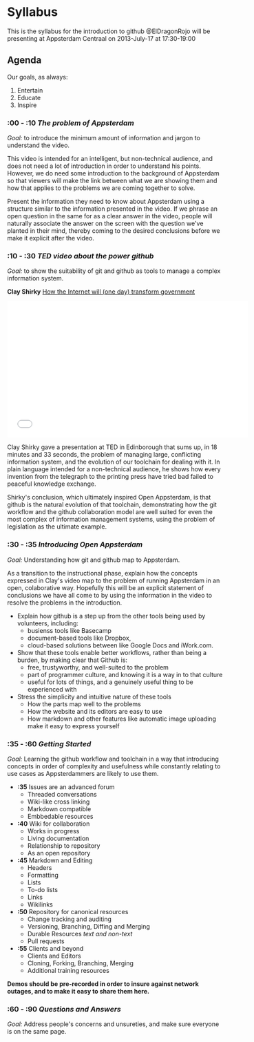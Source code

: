# Syllabus

This is the syllabus for the introduction to github @ElDragonRojo will be presenting at Appsterdam Centraal on 2013-July-17 at 17:30-19:00

## Agenda

Our goals, as always:

1. Entertain
2. Educate
3. Inspire

### :00 - :10 _The problem of Appsterdam_

_Goal:_ to introduce the minimum amount of information and jargon to understand the video.

This video is intended for an intelligent, but non-technical audience, and does not need a lot of introduction in order to understand his points. However, we do need some introduction to the background of Appsterdam so that viewers will make the link between what we are showing them and how that applies to the problems we are coming together to solve.

Present the information they need to know about Appsterdam using a structure similar to the information presented in the video. If we phrase an open question in the same for as a clear answer in the video, people will naturally associate the answer on the screen with the question we've planted in their mind, thereby coming to the desired conclusions before we make it explicit after the video.


### :10 - :30 _TED video about the power github_

_Goal:_ to show the suitability of git and github as tools to manage a complex information system.

__Clay Shirky__ [How the Internet will (one day) transform government](http://www.youtube.com/watch?v=6bQoHIvtnTg)

<iframe width="560" height="315" src="//www.youtube.com/embed/6bQoHIvtnTg" frameborder="0" allowfullscreen></iframe>

Clay Shirky gave a presentation at TED in Edinborough that sums up, in 18 minutes and 33 seconds, the problem of managing large, conflicting information system, and the evolution of our toolchain for dealing with it. In plain language intended for a non-technical audience, he shows how every invention from the telegraph to the printing press have tried bad failed to peaceful knowledge exchange.

Shirky's conclusion, which ultimately inspired Open Appsterdam, is that github is the natural evolution of that toolchain, demonstrating how the git workflow and the github collaboration model are well suited for even the most complex of information management systems, using the problem of legislation as the ultimate example.


### :30 - :35 _Introducing Open Appsterdam_

_Goal:_ Understanding how git and github map to Appsterdam.

As a transition to the instructional phase, explain how the concepts expressed in Clay's video map to the problem of running Appsterdam in an open, colaborative way. Hopefully this will be an explicit statement of conclusions we have all come to by using the information in the video to resolve the problems in the introduction.

* Explain how github is a step up from the other tools being used by volunteers, including:
  * busienss tools like Basecamp 
  * document-based tools like Dropbox, 
  * cloud-based solutions between like Google Docs and iWork.com.
* Show that these tools enable better workflows, rather than being a burden, by making clear that Github is:
  * free, trustyworthy, and well-suited to the problem
  * part of programmer culture, and knowing it is a way in to that culture 
  * useful for lots of things, and a genuinely useful thing to be experienced with
* Stress the simplicity and intuitive nature of these tools
  * How the parts map well to the problems
  * How the website and its editors are easy to use
  * How markdown and other features like automatic image uploading make it easy to express yourself


### :35 - :60 _Getting Started_

_Goal:_ Learning the github workflow and toolchain in a way that introducing concepts in order of complexity and usefulness while constantly relating to use cases as Appsterdammers are likely to use them.

* __:35__ Issues are an advanced forum
  * Threaded conversations
  * Wiki-like cross linking
  * Markdown compatible
  * Embbedable resources
* __:40__ Wiki for collaboration
  * Works in progress
  * Living documentation
  * Relationship to repository
  * As an open repository
* __:45__ Markdown and Editing
  * Headers
  * Formatting
  * Lists
  * To-do lists
  * Links
  * Wikilinks
* __:50__ Repository for canonical resources
  * Change tracking and auditing
  * Versioning, Branching, Diffing and Merging
  * Durable Resources _text and non-text_
  * Pull requests
* __:55__ Clients and beyond
  * Clients and Editors
  * Cloning, Forking, Branching, Merging
  * Additional training resources
 
__Demos should be pre-recorded in order to insure against network outages, and to make it easy to share them here.__

### :60 - :90 _Questions and Answers_

_Goal:_ Address people's concerns and unsureties, and make sure everyone is on the same page.
